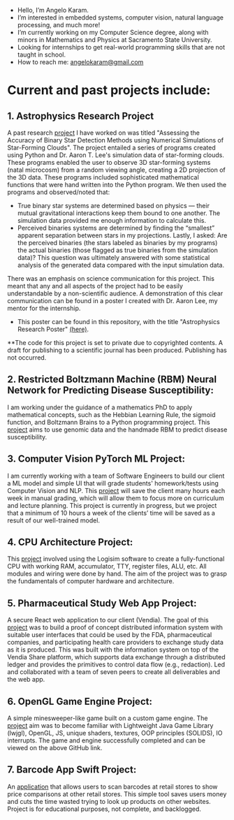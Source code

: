 - Hello, I’m Angelo Karam.
- I’m interested in embedded systems, computer vision, natural language processing,  and much more!
- I’m currently working on my Computer Science degree, along with minors in Mathematics and Physics at Sacramento State University.
- Looking for internships to get real-world programming skills that are not taught in school. 
- How to reach me: angelokaram@gmail.com

# Current and past projects include:

## 1. Astrophysics Research Project
  A past research [project](https://github.com/Angkaram/Angkaram/blob/main/Astrophysics_Research_Poster.pdf) I have worked on was titled "Assessing the Accuracy of Binary Star Detection Methods using Numerical Simulations of Star-Forming 
  Clouds". 
  The project entailed a series of programs created using Python and Dr. Aaron T. Lee's simulation data of star-forming clouds. These programs enabled the user to observe 
  3D star-forming systems (natal microcosm) from a random viewing angle, creating a 2D projection of the 3D data. These programs
  included sophisticated mathematical functions that were hand written into the Python program. We then used the programs and observed/noted that:
  - True binary star systems are determined based on physics — their mutual gravitational interactions keep them bound to one another. The
    simulation data provided me enough information to calculate this.
  - Perceived binaries systems are determined by finding the “smallest” apparent separation between stars in my projections.
Lastly, I asked: Are the perceived binaries (the stars labeled as binaries by my programs) the actual binaries (those flagged as true binaries from the simulation data)? This question was ultimately answered with some statistical analysis of the generated data compared with the input simulation data. 

  There was an emphasis on science communication for this project. This meant that any and all aspects of the project had to be easily understandable by a 
  non-scientific audience. A demonstration of this clear communication can be found in a poster I created with Dr. Aaron Lee, my mentor for the 
  internship. 
  - This poster can be found in this repository, with the title "Astrophysics Research Poster" [(here)](https://github.com/Angkaram/Angkaram/blob/main/Astrophysics_Research_Poster.pdf). 

**The code for this project is set to private due
    to copyrighted contents. A draft for publishing to a scientific journal has been produced. Publishing has not occurred. 

## 2. Restricted Boltzmann Machine (RBM) Neural Network for Predicting Disease Susceptibility:
I am working under the guidance of a mathematics PhD to apply mathematical concepts, such as the Hebbian Learning Rule, the sigmoid function, and Boltzmann Brains to a Python programming project. 
This [project](https://github.com/Angkaram/Boltzmann-Machine-for-Disease-Susceptibility) aims to use genomic data and the handmade RBM to predict disease susceptibility.

## 3. Computer Vision PyTorch ML Project:
I am currently working with a team of Software Engineers to build our client a ML model and simple UI that will grade students' homework/tests using Computer Vision and NLP. 
This [project](https://github.com/Very-Bad-Goose/Senior-Project) will save the client many hours each week in manual grading, which will allow them to focus more on curriculum and lecture planning. 
This project is currently in progress, but we project that a minimum of 10 hours a week of the clients’ time will be saved as a result of our well-trained model. 

## 4. CPU Architecture Project:
This [project](https://github.com/Angkaram/CPU-Project) involved using the Logisim software to create a fully-functional CPU with working RAM, accumulator, TTY, register files, ALU, etc. All modules and wiring were done by hand.
The aim of the project was to grasp the fundamentals of computer hardware and architecture.

## 5. Pharmaceutical Study Web App Project:
A secure React web application to our client (Vendia). 
The goal of this [project](https://github.com/Angkaram/Pharmaceutical-Study-Web-App-Project) was to build a proof of concept distributed information system with suitable user interfaces that could be used by the FDA, pharmaceutical companies, and participating health care providers to exchange study data as it is produced. This was built with the information system on top of the Vendia Share platform, which supports data exchange through a distributed ledger and provides the primitives to control data flow (e.g., redaction).
Led and collaborated with a team of seven peers to create all deliverables and the web app.

## 6. OpenGL Game Engine Project:
A simple minesweeper-like game built on a custom game engine. 
The [project](https://github.com/Angkaram/OpenGL-Java-Project) aim was to become familiar with Lightweight Java Game Library (lwjgl), OpenGL, JS, unique shaders, textures, OOP principles (SOLIDS), IO interrupts. 
The game and engine successfully completed and can be viewed on the above GitHub link. 

## 7. Barcode App Swift Project:
An [application](https://github.com/Angkaram/BarcodeApp) that allows users to scan barcodes at retail stores to show price comparisons at other retail stores. This simple tool saves users money and cuts the time wasted trying to look up products on other websites.
Project is for educational purposes, not complete, and backlogged.


<!---
Angkaram/Angkaram is a ✨ special ✨ repository because its `README.md` (this file) appears on your GitHub profile.
You can click the Preview link to take a look at your changes.
--->

